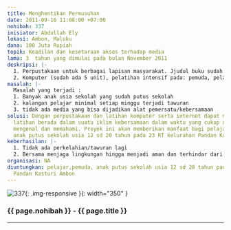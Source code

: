 ```yaml
---
title: Menghentikan Permusuhan
date: 2011-09-16 11:08:00 +07:00
nohibah: 337
inisiator: Abdullah Ely
lokasi: Ambon, Maluku
dana: 100 Juta Rupiah
topik: Keadilan dan kesetaraan akses terhadap media
lama: 3  tahun yang dimulai pada bulan November 2011
deskripsi: |-
  1. Perpustakaan untuk berbagai lapisan masyarakat. Jjudul buku sudah ada 700 jenis buku terdiri dari kategori anak, remaja dan dewasa.
  2. Komputer (sudah ada 5 unit), pelatihan intensif pada: pemuda, pelajar, anak putus sekolah dan ibu bapak guru. Program yang diajarkan aplikasi perkantoran dan internet
masalah: |-
  Masalah yang terjadi :
  1. Banyak anak usia sekolah yang sudah putus sekolah
  2. kalangan pelajar minimal setiap minggu terjadi tawuran
  3. tidak ada media yang bisa dijadikan alat pemersatu/kebersamaan
solusi: Dengan perpustakaan dan latihan komputer serta internet dapat membuat peserta
  latihan berada dalam suatu iklim kebersamaan dalam waktu yang cukup untuk saling
  mengenal dan memahami. Proyek ini akan memberikan manfaat bagi pelajar, pemuda,
  anak putus sekolah usia 12 sd 20 tahun pada 23 RT kelurahan Pandan Kasturi Ambon
keberhasilan: |-
  1. Tidak ada perkelahian/tawuran lagi
  2. Bersama menjaga lingkungan hingga menjadi aman dan terhindar dari provokasi
organisasi: NA
diuntungkan: pelajar,pemuda, anak putus sekolah usia 12 sd 20 tahun pada 23 RT kelurahan
  Pandan Kasturi Ambon
---
```


![337](/static/img/hibahcmb/337.png){: .img-responsive }{: width="350" }

### {{ page.nohibah }} - {{ page.title }}

---
